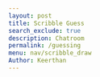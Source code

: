 ```yaml
---
layout: post
title: Scribble Guess
search_exclude: true
description: Chatroom
permalink: /guessing
menu: nav/scribble_draw
Author: Keerthan
---
```

<div>
    <style>
        canvas {
            border: 2px solid #000;
            display: block;
            margin: 20px auto;
            background-color: #f4f4f9;
        }

        .controls {
            text-align: center;
            margin: 10px;
        }

        .gallery {
            display: flex;
            flex-wrap: wrap;
            justify-content: center;
            gap: 10px;
            margin-top: 20px;
        }

        .gallery img {
            width: 100px;
            height: 100px;
            object-fit: cover;
            border: 2px solid #000;
            cursor: pointer;
        }

        .hint {
            font-size: 1.2em;
            color: #333;
            text-align: center;
            margin-top: 10px;
        }
    </style>

    <canvas id="drawingCanvas" width="500" height="500"></canvas>

    <div class="controls">
        <button id="saveDrawing">Save Drawing</button>
        <button id="clearCanvas">Clear Canvas</button>
    </div>

    <div class="gallery" id="drawingGallery"></div>

    <div class="controls">
        <input type="text" id="guessInput" placeholder="Guess what it is">
        <button id="submitGuess">Submit Guess</button>
    </div>

    <div class="hint" id="hintArea"></div>
</div>

<script>
    const canvas = document.getElementById('drawingCanvas');
    const ctx = canvas.getContext('2d');
    const saveButton = document.getElementById('saveDrawing');
    const clearButton = document.getElementById('clearCanvas');
    const gallery = document.getElementById('drawingGallery');
    const guessInput = document.getElementById('guessInput');
    const submitGuess = document.getElementById('submitGuess');
    const hintArea = document.getElementById('hintArea');

    let isDrawing = false;
    let drawings = [];
    let currentDrawing = null;

    const hints = {
        "cat": "It's a popular pet with whiskers.",
        "dog": "Man's best friend.",
        "house": "It's where people live.",
        "car": "A vehicle with four wheels.",
        "tree": "It has leaves and grows in forests."
    };

    canvas.addEventListener('mousedown', () => isDrawing = true);
    canvas.addEventListener('mouseup', () => isDrawing = false);
    canvas.addEventListener('mousemove', draw);

    function draw(event) {
        if (!isDrawing) return;

        ctx.lineWidth = 2;
        ctx.lineCap = 'round';
        ctx.strokeStyle = '#000';

        ctx.lineTo(event.offsetX, event.offsetY);
        ctx.stroke();
        ctx.beginPath();
        ctx.moveTo(event.offsetX, event.offsetY);
    }

    clearButton.addEventListener('click', () => {
        ctx.clearRect(0, 0, canvas.width, canvas.height);
        ctx.beginPath();
    });

    saveButton.addEventListener('click', () => {
        const drawing = canvas.toDataURL();
        const label = prompt("What is this drawing?").toLowerCase();
        if (!label) return;

        drawings.push({ label, drawing });
        displayGallery();
        clearButton.click();
    });

    function displayGallery() {
        gallery.innerHTML = '';
        drawings.forEach((entry, index) => {
            const img = document.createElement('img');
            img.src = entry.drawing;
            img.dataset.label = entry.label;
            img.dataset.index = index;

            img.addEventListener('click', () => {
                currentDrawing = entry;
                hintArea.textContent = "";
                ctx.clearRect(0, 0, canvas.width, canvas.height);
                const image = new Image();
                image.src = entry.drawing;
                image.onload = () => ctx.drawImage(image, 0, 0);
            });

            gallery.appendChild(img);
        });
    }

    submitGuess.addEventListener('click', () => {
        if (!currentDrawing) {
            alert("Please select a drawing first.");
            return;
        }

        const guess = guessInput.value.trim().toLowerCase();
        if (guess === currentDrawing.label) {
            alert("Correct! You guessed it.");
            hintArea.textContent = "";
        } else {
            alert("Try again!");
        }

        guessInput.value = '';
    });

    // Hint functionality
    function giveHint(label) {
        if (hints[label]) {
            hintArea.textContent = `Hint: ${hints[label]}`;
        } else {
            hintArea.textContent = "No hints available for this drawing.";
        }
    }

    gallery.addEventListener('click', (event) => {
        if (event.target.tagName === 'IMG') {
            const label = event.target.dataset.label;
            giveHint(label);
        }
    });
</script>

<script>
const setupDiv = document.createElement("div");
const secretWordLabel = document.createElement("label");
secretWordLabel.textContent = "Enter the secret word:";
const secretWordInput = document.createElement("input");
secretWordInput.type = "password";
const startButton = document.createElement("button");
startButton.textContent = "Start Game";
setupDiv.appendChild(secretWordLabel);
setupDiv.appendChild(secretWordInput);
setupDiv.appendChild(startButton);
document.body.appendChild(setupDiv);

const gameDiv = document.createElement("div");
gameDiv.style.display = "none";
const hiddenWordElement = document.createElement("p");
hiddenWordElement.className = "hidden-word";
const hintElement = document.createElement("p");
hintElement.className = "hint";
const messageElement = document.createElement("p");
messageElement.className = "message";
const guessInput = document.createElement("input");
const submitGuessButton = document.createElement("button");
submitGuessButton.textContent = "Submit Guess";
const restartGameButton = document.createElement("button");
restartGameButton.textContent = "Restart Game";
restartGameButton.style.display = "none";

gameDiv.appendChild(hiddenWordElement);
gameDiv.appendChild(guessInput);
gameDiv.appendChild(submitGuessButton);
gameDiv.appendChild(hintElement);
gameDiv.appendChild(messageElement);
gameDiv.appendChild(restartGameButton);
document.body.appendChild(gameDiv);

let secretWord = "";
let hiddenWord = "";
let maxAttempts = 5;
let attemptsLeft = maxAttempts;
let hintRevealed = 0;

function hideWord(word) {
    return '*'.repeat(word.length);
}

function giveHint(word, revealedCount) {
    const hintArray = Array.from(hiddenWord);
    const revealIndices = new Set();
    while (revealIndices.size < revealedCount) {
        revealIndices.add(Math.floor(Math.random() * word.length));
    }
    revealIndices.forEach(index => {
        hintArray[index] = word[index];
    });
    return hintArray.join('');
}

function resetGame() {
    secretWord = "";
    hiddenWord = "";
    attemptsLeft = maxAttempts;
    hintRevealed = 0;
    hiddenWordElement.textContent = "";
    hintElement.textContent = "";
    messageElement.textContent = "";
    guessInput.value = "";
    setupDiv.style.display = "block";
    gameDiv.style.display = "none";
    restartGameButton.style.display = "none";
}

function handleGuess() {
    const guess = guessInput.value.trim().toLowerCase();
    guessInput.value = "";

    if (!guess) {
        messageElement.textContent = "Please enter a guess.";
        return;
    }

    if (guess === secretWord) {
        messageElement.style.color = "green";
        messageElement.textContent = "Congratulations! You've guessed the word!";
        restartGameButton.style.display = "inline-block";
        return;
    }

    attemptsLeft--;
    messageElement.style.color = "red";
    messageElement.textContent = `Wrong guess. Attempts left: ${attemptsLeft}.`;

    if (attemptsLeft <= 0) {
        messageElement.textContent = `Game Over! The correct word was: "${secretWord}"`;
        restartGameButton.style.display = "inline-block";
    } else if (attemptsLeft <= maxAttempts - Math.ceil(secretWord.length * 0.25)) {
        hintRevealed = Math.ceil(secretWord.length * 0.25);
        hiddenWord = giveHint(secretWord, hintRevealed);
        hiddenWordElement.textContent = hiddenWord;
        hintElement.textContent = `Hint: ${hiddenWord}`;
    }
}

startButton.addEventListener("click", () => {
    secretWord = secretWordInput.value.trim().toLowerCase();
    if (secretWord) {
        hiddenWord = hideWord(secretWord);
        hiddenWordElement.textContent = hiddenWord;
        attemptsLeft = maxAttempts;
        hintRevealed = 0;
        hintElement.textContent = "";
        messageElement.textContent = "";
        setupDiv.style.display = "none";
        gameDiv.style.display = "block";
    } else {
        alert("Please enter a valid word!");
    }
});

submitGuessButton.addEventListener("click", handleGuess);
guessInput.addEventListener("keypress", (event) => {
    if (event.key === "Enter") {
        event.preventDefault(); 
        handleGuess();
    }
});

restartGameButton.addEventListener("click", resetGame);
</script>


